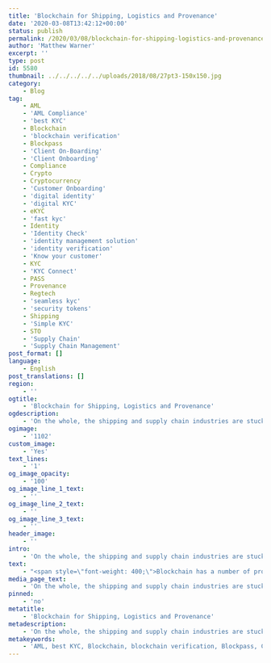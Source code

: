 ```yaml
---
title: 'Blockchain for Shipping, Logistics and Provenance'
date: '2020-03-08T13:42:12+00:00'
status: publish
permalink: /2020/03/08/blockchain-for-shipping-logistics-and-provenance
author: 'Matthew Warner'
excerpt: ''
type: post
id: 5580
thumbnail: ../../../../../uploads/2018/08/27pt3-150x150.jpg
category:
    - Blog
tag:
    - AML
    - 'AML Compliance'
    - 'best KYC'
    - Blockchain
    - 'blockchain verification'
    - Blockpass
    - 'Client On-Boarding'
    - 'Client Onboarding'
    - Compliance
    - Crypto
    - Cryptocurrency
    - 'Customer Onboarding'
    - 'digital identity'
    - 'digital KYC'
    - eKYC
    - 'fast kyc'
    - Identity
    - 'Identity Check'
    - 'identity management solution'
    - 'identity verification'
    - 'Know your customer'
    - KYC
    - 'KYC Connect'
    - PASS
    - Provenance
    - Regtech
    - 'seamless kyc'
    - 'security tokens'
    - Shipping
    - 'Simple KYC'
    - STO
    - 'Supply Chain'
    - 'Supply Chain Management'
post_format: []
language:
    - English
post_translations: []
region:
    - ''
ogtitle:
    - 'Blockchain for Shipping, Logistics and Provenance'
ogdescription:
    - 'On the whole, the shipping and supply chain industries are stuck in the technological past. Even compared to a number of other industries, the continued use of paperwork (often in duplicate or triplicate or more) to track and transfer ownership of huge amounts of goods provides a huge issue in terms of efficiency and security. The lack of technological adoption increases costs, hinders throughput, complicates management and allows for a higher risk of fraud. It is because of this that blockchain technology is being explored to improve efficiency and security in these industries. '
ogimage:
    - '1102'
custom_image:
    - 'Yes'
text_lines:
    - '1'
og_image_opacity:
    - '100'
og_image_line_1_text:
    - ''
og_image_line_2_text:
    - ''
og_image_line_3_text:
    - ''
header_image:
    - ''
intro:
    - 'On the whole, the shipping and supply chain industries are stuck in the technological past. Even compared to a number of other industries, the continued use of paperwork (often in duplicate or triplicate or more) to track and transfer ownership of huge amounts of goods provides a huge issue in terms of efficiency and security. The lack of technological adoption increases costs, hinders throughput, complicates management and allows for a higher risk of fraud. It is because of this that blockchain technology is being explored to improve efficiency and security in these industries. '
text:
    - "<span style=\"font-weight: 400;\">Blockchain has a number of properties that can benefit shipping and supply chains, combating the weaknesses and solving the needs both have. Immutability, security, disintermediation, transparency, trustlessness, authentication, 100% uptime all compliment the requirements of any solution the two industries might need, and smart contract-driven automation provides the flexibility to create all manner of solutions to meet the demands for highly customised and specific specifications.\_</span>\r\n\r\n<span style=\"font-weight: 400;\">There are a number of noteworthy ways that the use of blockchain technology could immediately enhance processes and systems in place for shipping and supply chains. One such example is the digitisation of outdated and redundant paper systems which continue to see use, such as with Bills of Lading and other paperwork documenting ownership and provenance. Using smart contracts to replace paper contracts would reduce the cost, time and risk of fraud that the traditional systems engender. An immutable, transferable, auditable digital smart contract would be simple to create and easy to use. Another area that could easily be enhanced is the management of supply chains. Immutable, transparent documents tracing the ownership and provenance of items as they move from source to the end user would provide a simple and trusted method for tracking items throughout their life. In addition, it would also prove they meet safety, environmental, ethical concerns and more. Using the immutable nature of the blockchain to prove this enables a solution that is often wanted but hasn't been possible until now. By using a global, distributed network for solutions also provides the opportunity for interoperable devices and automation to remove or reduce a lot of the waste that is currently seen in shipping and supply chain management at the same time as it would provide new avenues for interactions and commerce. It would also enable the addition of community-run or community-controlled applications such as reputation systems and independent verifiers, improving perception and flexibility of the systems in place.\_</span>\r\n\r\n<span style=\"font-weight: 400;\">With the number of potential benefits possible through integrating blockchain technology with shipping and supply chains, it is of little surprise that such solutions are already being researched and used. The first of these began to be reported a few years ago and the calibre of companies experimenting and developing solutions showed how seriously it was being taken. In 2017, tech giants like IBM, Microsoft and Foxconn, as well as large global supply chain players like Maersk, Alibaba, and Walmart, all revealed blockchain protocols and/or pilots that sought to harness the strengths of blockchain technology for the benefit of the global supply chain industry. IBM co-founded Hyperledger, a blockchain open source association under the auspices of the Linux Foundation, with providing solutions for supply chains being one of its major goals. Last December, management consulting powerhouse Accenture announced that it was boarding corporates on to Marco Polo. New companies are also appearing in this space; Provenance is a digital platform that enables transparency in supply chains through the gathering and presentation of information about products and their supply chains, including verified data to support them.\_</span>\r\n\r\n<span style=\"font-weight: 400;\">The interest in blockchain has led to some interesting and successful trials and proofs of concept. One of the first examples was with HSBC and the Infocomm Development Authority of Singapore (IDA), who created a blockchain application based on Hyperledger to replace the letter of credit transaction process between banks, exporters and importers. Maersk and IBM similarly used Hyperledger to create a solution for the network of companies involved in the shipping and supply chain process which digitised the supply chain - removing the inefficient and time consuming paper methods being used whilst also improving security. Another early example was Foxconn’s prototype for supply chain loans, which led on to plans for a global network where anyone could make loans in the supply chain. Project Manifest, developed by Microsoft, was designed to enable scrutiny of product provenance and tracking of items through the supply chain. In a similar vein, JD.com created the\_ Blockchain Food Safety Alliance to improve transparency in food supply chains, and created a blockchain solution which tracks beef products to provide proof of where they were sourced and how they were handled. Another member of the Blockchain Food Safety Alliance, Walmart filed a patent for a ‘Smart Package’ to track various details required to enable a delivery system built on top of blockchain technology. Alibaba also made early moves to develop the intersection of blockchain-supply chain management to improve tracking and reduce fraud.\_</span>\r\n\r\n<span style=\"font-weight: 400;\">At a similar time, if not before, one of Blockpass’ partners - Chain of Things (CoT) - was making inroads into this space. Chain of Things began working on a use case that involved object identity, or a ‘factory floor birth certificate’, for goods and devices, as well as smart containers called “Smart Buckets” to track goods and products from origin to destination. Something of a pioneer in the space, Chain of Things was asked to hold a “Blockchain in Shipping” event during Hong Kong's Maritime Week by the Hong Kong government from 2016-2018. CoT also saw that there were other startups that were looking at blockchain to facilitate the tracking of the origin of products in the supply chain. From as early as 2014, Provenance CEO Jessi Baker sought to empower product brands to gain supply chain transparency, present information about origins, and prove business ethical and sustainability claims regarding goods and products. San Francisco-based Chronicled developed a tamper proof CryptoSeal prototype that was designed to build an immutable supply chain which illuminated provenance and possibly the secure movement of physical assets. The necessity of identification for these solutions led CoT and Blockpass into business.\_</span>\r\n\r\n<span style=\"font-weight: 400;\">Regardless of the specifics of the solutions being implemented, the idea of identity is key to the shipping and supply chain industries. Each individual element, from the smallest package of food to the largest shipping container, from port authorities to cargo ships, needs to have their own individual identification in order to interact. Specific items require individual identities so that their details can be logged and tracked as they move through the supply chain independently of others that may share the same journey for a time. People in the supply chain require their own identities to enable the transfer of ownership or responsibility, or to log who has conducted quality control checks or other services. Transportation and storage facilities have to have identities assigned to them so their conditions can be tracked and the location of items allocated to them. Without an identity for each part, the system will not work.\_\_\_\_\_</span>\r\n\r\n<span style=\"font-weight: 400;\">This is, in fact, one of the primary reasons Blockpass was created. Though we currently\_ provide a user-centric, human <a href=\"https://www.blockpass.org/2019/09/23/understanding-kyc/\">KYC</a> and <a href=\"https://www.blockpass.org/2019/10/21/understanding-aml-compliance/\">AML</a> solution for regulated industries, this has always been the first step in providing identity and verification services on a much wider scale. The end goal for Blockpass is to provide identity for humans, businesses, objects and devices - the components that will be required to enable secure and efficient services in any industry, but which are particularly applicable for shipping and supply chains. Without these base level applications in place, interacting and trade in any meaningful way can’t be facilitated. It is our goal to provide these opportunities as other companies continue to develop solutions which, by necessity, rely on identity and its verification; by working together, we will enable a future where fast, secure, efficient trade is the norm, rather than the exception. \_ </span>"
media_page_text:
    - 'On the whole, the shipping and supply chain industries are stuck in the technological past. Even compared to a number of other industries, the continued use of paperwork (often in duplicate or triplicate or more) to track and transfer ownership of huge amounts of goods provides a huge issue in terms of efficiency and security. The lack of technological adoption increases costs, hinders throughput, complicates management and allows for a higher risk of fraud. It is because of this that blockchain technology is being explored to improve efficiency and security in these industries. '
pinned:
    - 'no'
metatitle:
    - 'Blockchain for Shipping, Logistics and Provenance'
metadescription:
    - 'On the whole, the shipping and supply chain industries are stuck in the technological past. Even compared to a number of other industries, the continued use of paperwork (often in duplicate or triplicate or more) to track and transfer ownership of huge amounts of goods provides a huge issue in terms of efficiency and security. The lack of technological adoption increases costs, hinders throughput, complicates management and allows for a higher risk of fraud. It is because of this that blockchain technology is being explored to improve efficiency and security in these industries. '
metakeywords:
    - 'AML, best KYC, Blockchain, blockchain verification, Blockpass, Client On-Boarding, Client Onboarding, Compliance, Crypto, Cryptocurrency, Customer Onboarding, digital identity, fast kyc, Identity, Identity Check, identity management solution, identity verification, Know your customer, KYC, KYC Connect, PASS, Regtech, seamless kyc, security tokens, Simple KYC, STO,AML, eKYC, Digital Identity, Blockpass, AML Compliance, Compliance, Digital identity, identity management solution, Identity Verification, KYC, digital KYC, Shipping, Supply Chain Management, Supply Chain, Provenance'
---
```

<!DOCTYPE html PUBLIC "-//W3C//DTD HTML 4.0 Transitional//EN" "http://www.w3.org/TR/REC-html40/loose.dtd">
<?xml encoding="UTF-8">
